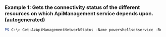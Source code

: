 ### Example 1: Gets the connectivity status of the different resources on which ApiManagement service depends upon. (autogenerated)
```powershell
PS C:\> Get-AzApiManagementNetworkStatus -Name powershellsdkservice -ResourceGroupName powershelltest
```

